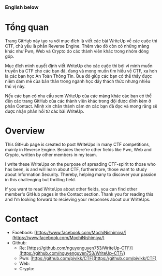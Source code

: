 ### English below

# Tổng quan
Trang GitHub này tạo ra với mục đích là viết các bài WriteUp về các cuộc thi CTF, chủ yếu là phần Reverse Engine. Thêm vào đó còn có những mảng khác như Pwn, Web và Crypto do các thành viên khác trong nhóm đóng góp.  

Mục đích mình quyết định viết WriteUp cho các cuộc thi bởi vì mình muốn truyền bá CTF cho các bạn đã, đang và mong muốn tìm hiểu về CTF, xa hơn là các bạn học An Toàn Thông Tin. Qua đó giúp các bạn có thể thấy được niềm đam mê của bản thân trong ngành học đầy thách thức nhưng nhiều thú vị này.

Nếu các bạn có nhu cầu xem WriteUp của các mảng khác các bạn có thể đến các trang GitHub của các thành viên khác trong đội được đính kèm ở phần Contact. Mình xin chân thành cảm ơn các bạn đã đọc và mong rằng sẽ được nhận phản hồi từ các bài WriteUp.

# Overview
This GitHub page is created to post WriteUps in many CTF competitions, mainly in Reverse Engine. Besides there're other fields like Pwn, Web and Crypto, written by other members in my team.

I write these WriteUps on the purpose of spreading CTF-spirit to those who has been, is and will learn about CTF, furthermore, those want to study about Information Security. Thereby, helping many to discover your passion in this challenging but thrilling field.

If you want to read WriteUps about other fields, you can find other member's GitHub pages in the Contact section. Thank you for reading this and I'm looking forward to recieving your responses about our WriteUps.

# Contact
- Facebook: [https://www.facebook.com/MochiNishimiya/](https://www.facebook.com/MochiNishimiya/)
- Github:
  - Re: [https://github.com/nguyenguyen753/WriteUp-CTF/](https://github.com/nguyenguyen753/WriteUp-CTF/)
  - Pwn: [https://github.com/pivikk/CTF](https://github.com/pivikk/CTF)
  - Web: 
  - Crypto: 
